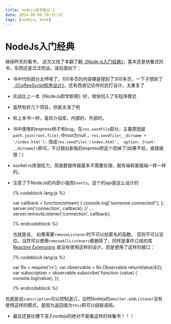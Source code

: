 ```yaml
---
title: nodejs读书笔记 2
date: 2014-08-09 20:32:37
tags: [nodejs, book]
---
```


# NodeJs入门经典

继续昨天的看书， 这次又找了本翻了翻[《Node.js入门经典》][1]，基本还是快餐式的书，东西还是泛泛而谈。读后感如下：

- 书中代码部分太啰嗦了，100多页的内容硬是撑到了300多页，一下子想到了[《CoffeeScript程序设计》][2]，还有西游记后传的武打设计。太重复了
- 实战比上一本《NodeJs即学即用》好，很快切入了写程序模式
- 虽然有好几个项目，但是太浅了吧
- 和上本书一样，喜欢介绍库，内部的，外部的。
- 书中使用的express例子有bug。在`res.sendfile`部分，主要原因是`path.join(root,file);`中root为null ，`res.sendfile(__dirname + '/index.html');` 改成`res.sendfile('/index.html',  option: {root: __dirname})`即可，不过貌似新版的express把这个改掉了(如果不给，直接报错！)
- socket.io库很给力，简直数据传输基本不需要处理，服务端和客服端一样一样的。
- 注意了下NodeJs的内部小强库`Events`。这个的api是这么设计的

    {% codeblock lang:js %}

    var callback = function(stream) {
    console.log('someone connected!');
    };
    server.on('connection', callback);
    // ...
    server.removeListener('connection', callback);

    {% endcodeblock %}

    也就是说， 如果需要`removeListener`时不可以给匿名的函数， 否则不可以定位。当然可以使用`removeAllListeners`都删除了，同样是事件订阅的库[Reactive Extensions][3] 就没有使用这样的设计，而是使用了这样的接口：

    {% codeblock lang:js %}

    var Rx = require('rx');
    var observable = Rx.Observable.returnValue(42);
    var subscription = observable.subscribe( function (value) {
        console.log(value);
    });

    {% endcodeblock %}

也就是说`subscription`可以控制退订。当然Nodejs的`emitter.addListener`没有使用这样的模式，是因为返回值为`this`即可以级联调用。

- 最后还是吐槽下深入nodejs的绝对不能看这样的快餐书！！！

  [1]: http://book.douban.com/subject/23780706/
  [2]: http://book.douban.com/subject/20509115/
  [3]: https://github.com/reactive-extensions/rxjs